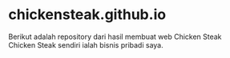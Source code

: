 # chickensteak.github.io
Berikut adalah repository dari hasil membuat web Chicken Steak <br>
Chicken Steak sendiri ialah bisnis pribadi saya.
